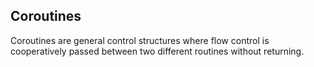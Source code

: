 ## Coroutines

Coroutines are general control structures where flow control is cooperatively passed between two different routines without returning. 